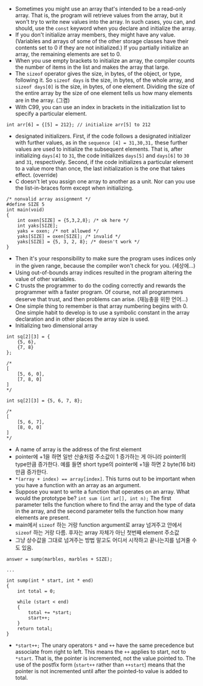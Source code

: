 -  Sometimes you might use an array that's intended to be a read-only array. That is, the program will retrieve values from the array, but it won't try to write new values into the array. In such cases, you can, and should, use the `const` keyword when you declare and initialize the array.
- If you don't initialize array members, they might have any value. (Variables and arrays of some of the other storage classes have their contents set to 0 if they are not initialized.) If you partially initialize an array, the remaining elements are set to 0.
- When you use empty brackets to initialize an array, the compiler counts the number of items in the list and makes the array that large.
- The `sizeof` operator gives the size, in bytes, of the object, or type, following it. So `sizeof days` is the size, in bytes, of the whole array, and `sizeof days[0]` is the size, in bytes, of one element. Dividing the size of the entire array by the size of one element tells us how many elements are in the array. (그켬)
- With C99, you can use an index in brackets in the initialization list to specify a particular
element. 
```
int arr[6] = {[5] = 212}; // initialize arr[5] to 212
```
- designated initializers. First, if the code follows a designated initializer with further values, as in the `sequence [4] = 31,30,31,` these further values are used to initialize the subsequent elements. That is, after initializing `days[4]` to `31`, the code initializes `days[5]` and `days[6]` to `30` and `31`, respectively. Second, if the code initializes a particular element to a value more than once, the last initialization is the one that takes effect. (override)
- C doesn't let you assign one array to another as a unit. Nor can you use the list-in-braces form except when initializing.
```
/* nonvalid array assignment */ 
#define SIZE 5
int main(void)
{
    int oxen[SIZE] = {5,3,2,8}; /* ok here */
    int yaks[SIZE];
    yaks = oxen; /* not allowed */
    yaks[SIZE] = oxen[SIZE]; /* invalid */
    yaks[SIZE] = {5, 3, 2, 8}; /* doesn't work */
}
```
- Then it's your responsibility to make sure the program uses indices only in the given range, because the compiler won't check for you. (세상에...)
- Using out-of-bounds array indices resulted in the program altering the value of other variables.
- C trusts the programmer to do the coding correctly and rewards the programmer with a faster program. Of course, not all programmers deserve that trust, and then problems can arise. (재능충을 위한 언어...)
- One simple thing to remember is that array numbering begins with 0. One simple habit to develop is to use a symbolic constant in the array declaration and in other places the array size is used.
- Initializing two dimensional array 
```
int sq[2][3] = {
    {5, 6},
    {7, 8}
};

/*
[
    [5, 6, 0],
    [7, 8, 0]
]
*/

int sq[2][3] = {5, 6, 7, 8};

/*
[
    [5, 6, 7],
    [8, 0, 0]
]
*/
```
- A name of array is the address of the first element
- pointer에 +1을 하면 일반 산술처럼 주소값이 1 증가하는 게 아니라 pointer의 type만큼 증가한다. 예를 들면 short type의 pointer에 +1을 하면 2 byte(16 bit) 만큼 증가한다.
- `*(array + index) == array[index]`. This turns out to be important when you have a function with an array as an argument.
- Suppose you want to write a function that operates on an array. What would the prototype be? `int sum (int ar[], int n);` The first parameter tells the function where to find the array and the type of data in the array, and the second parameter tells the function how many elements are present.
- main에서 `sizeof` 하는 거랑 function argument로 array 넘겨주고 안에서 `sizeof` 하는 거랑 다름. 후자는 array 자체가 아닌 첫번째 element 주소값
- 그냥 상수값을 그대로 넘겨주는 방법 말고도 어디서 시작하고 끝나는지를 넘겨줄 수도 있음.
```
answer = sump(marbles, marbles + SIZE);

...

int sump(int * start, int * end)
{
    int total = 0;

    while (start < end)
    {
        total += *start;
        start++;
    }
    return total;
}

```
- `*start++;` The unary operators `*` and `++` have the same precedence but associate from right to left. This means the `++` applies to start, not to `*start`. That is, the pointer is incremented, not the value pointed to. The use of the postfix form (`start++` rather than `++start`) means that the pointer is not incremented until after the pointed-to value is added to total.
